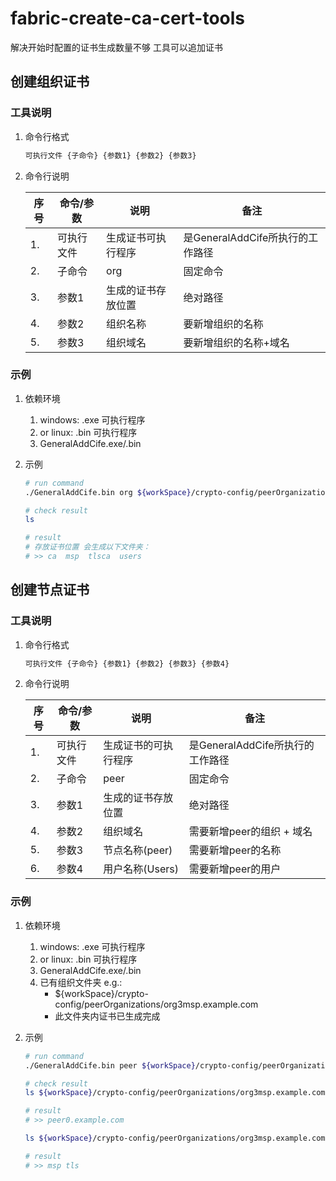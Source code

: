 # fabric-create-ca-cert-tools
解决开始时配置的证书生成数量不够  工具可以追加证书

## 创建组织证书 

### 工具说明

1. 命令行格式

   ```sh
   可执行文件 {子命令} {参数1} {参数2} {参数3}
   
   ```

2. 命令行说明

   | 序号 | 命令/参数  | 说明               | 备注                             |
   | ---- | ---------- | ------------------ | -------------------------------- |
   | 1.   | 可执行文件 | 生成证书可执行程序 | 是GeneralAddCife所执行的工作路径 |
   | 2.   | 子命令     | org                | 固定命令                         |
   | 3.   | 参数1      | 生成的证书存放位置 | 绝对路径                         |
   | 4.   | 参数2      | 组织名称           | 要新增组织的名称                 |
   | 5.   | 参数3      | 组织域名           | 要新增组织的名称+域名            |

### 示例

1. 依赖环境

   1. windows: .exe 可执行程序
   2. or linux: .bin 可执行程序  
   3. GeneralAddCife.exe/.bin

2. 示例

   ```sh 
   # run command
   ./GeneralAddCife.bin org ${workSpace}/crypto-config/peerOrganizations/org3msp.example.com Org3Msp org3msp.example.com
   
   # check result
   ls 
   
   # result
   # 存放证书位置 会生成以下文件夹：
   # >> ca  msp  tlsca  users
   
   ```



## 创建节点证书

### 工具说明

1. 命令行格式

   ```sh
   可执行文件 {子命令} {参数1} {参数2} {参数3} {参数4}
   
   ```

2. 命令行说明

   | 序号 | 命令/参数  | 说明                 | 备注                             |
   | ---- | ---------- | -------------------- | -------------------------------- |
   | 1.   | 可执行文件 | 生成证书的可执行程序 | 是GeneralAddCife所执行的工作路径 |
   | 2.   | 子命令     | peer                 | 固定命令                         |
   | 3.   | 参数1      | 生成的证书存放位置   | 绝对路径                         |
   | 4.   | 参数2      | 组织域名             | 需要新增peer的组织 + 域名        |
   | 5.   | 参数3      | 节点名称(peer)       | 需要新增peer的名称               |
   | 6.   | 参数4      | 用户名称(Users)      | 需要新增peer的用户               |

### 示例

1. 依赖环境

   1. windows: .exe 可执行程序
   2. or linux: .bin 可执行程序  
   3. GeneralAddCife.exe/.bin
   4. 已有组织文件夹 e.g.: 
      * ${workSpace}/crypto-config/peerOrganizations/org3msp.example.com
      * 此文件夹内证书已生成完成

2. 示例

   ```sh
   # run command
   ./GeneralAddCife.bin peer ${workSpace}/crypto-config/peerOrganizations/org3msp.example.com  org3msp.example.com  peer0  user1
   
   # check result
   ls ${workSpace}/crypto-config/peerOrganizations/org3msp.example.com/peers
   
   # result
   # >> peer0.example.com
   
   ls ${workSpace}/crypto-config/peerOrganizations/org3msp.example.com/peers/peer0.org3msp.example.com
   
   # result
   # >> msp tls
   
   ```
